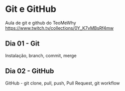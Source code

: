 # Git e GitHub

Aula de git e github do TeoMeWhy
https://www.twitch.tv/collections/0Y_K7vMBsRf4mw


## Dia 01 - Git

Instalação, branch, commit, merge


## Dia 02 - GitHub

GitHub - git clone, pull, push, Pull Request, git workflow
